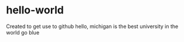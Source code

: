 # hello-world
Created to get use to github 
hello, michigan is the best university in the world go blue 
